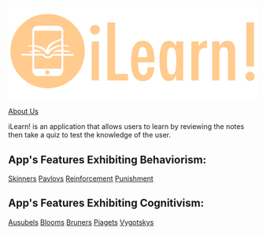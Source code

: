 

![image info](./Images/logo1.png)

[About Us](./pages/About.md)

iLearn! is an application that allows users to learn
by reviewing the notes then take a quiz to test the
knowledge of the user.

## App's Features Exhibiting Behaviorism:
[Skinners](./pages/skinners.md)
[Pavlovs](./pages/pavlovs.md)
[Reinforcement](./pages/reinforcement.md)
[Punishment](./pages/punishment.md)

## App's Features Exhibiting Cognitivism:
[Ausubels](./pages/ausubels.md)
[Blooms](./pages/blooms.md)
[Bruners](./pages/bruners.md)
[Piagets](./pages/piagets.md)
[Vygotskys](./pages/vygotskys.md)
